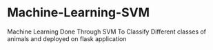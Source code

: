 # Machine-Learning-SVM
Machine Learning Done Through SVM To Classify Different classes of animals and deployed on flask application
